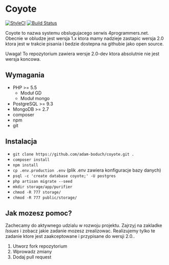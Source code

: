 # Coyote

[![StyleCI](https://styleci.io/repos/30256872/shield)](https://styleci.io/repos/30256872)
[![Build Status](https://travis-ci.org/adam-boduch/coyote.svg?branch=master)](https://travis-ci.org/adam-boduch/coyote)

Coyote to nazwa systemu obslugujacego serwis 4programmers.net. Obecnie w obludze jest wersja 1.x ktora mamy nadzieje zastapic wersja 2.0 ktora jest w trakcie pisania i bedzie dostepna na githubie jako open source. 

Uwaga! To repozytorium zawiera wersje 2.0-dev ktora absolutnie nie jest wersja koncowa.

## Wymagania

* PHP >= 5.5
    * Moduł GD
    * Moduł mongo
* PostgreSQL >= 9.3
* MongoDB >= 2.7
* composer
* npm
* git

## Instalacja

* `git clone https://github.com/adam-boduch/coyote.git .`
* `composer install`
* `npm install`
* `cp .env.production .env` (plik .env zawiera konfiguracje bazy danych)
* `psql -c 'create database coyote;' -U postgres`
* `php artisan migrate --seed`
* `mkdir storage/app/purifier`
* `chmod -R 777 storage/`
* `chmod -R 777 public/storage/`

## Jak mozesz pomoc?

Zachecamy do aktywnego udzialu w rozwoju projektu. Zajrzyj na zakladke *Issues* i zobacz jakie zadanie mozesz zrealizowac. Realizujemy tylko te zadanie ktore jest zaakceptowane i przypisane do wersji 2.0.. 

1. Utworz fork repozytorium
2. Wprowadz zmiany
3. Dodaj pull request
